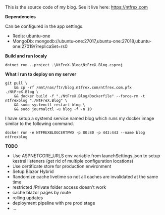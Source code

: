 This is the source code of my blog. See it live here: https://ntfrex.com

**Dependencies**

Can be configured in the app settings.

 - Redis: ubuntu-one
 - MongoDb: mongodb://ubuntu-one:27017,ubuntu-one:27018,ubuntu-one:27019/?replicaSet=rs0

**Build and run localy**

```
dotnet run --project .\NtFreX.Blog\NtFreX.Blog.csproj
```

**What I run to deploy on my server**

```
git pull \
	&& cp -rf /mnt/nas/ftr/blog.ntfrex.com/ntfrex.com.pfx ./NtFreX.Blog \
	&& docker build -f "./NtFreX.Blog/Dockerfile" --force-rm -t ntfrexblog "./NtFreX.Blog" \
	&& sudo systemctl restart blog \
	&& sudo journalctl -u blog -f -n 10
```

I have setup a systemd service named blog which runs my docker image similar to the following command.
```
docker run -e NTFREXBLOGCERTPWD -p 80:80 -p 443:443 --name blog ntfrexblog
```


**TODO**

 - Use ASPNETCORE_URLS env variable from launchSettings.json to setup kestrel listeners (get rid of multiple configuration locations)
 - Use certificate store for production environment
 - Setup Blazor Hybrid
 - Randomize cache livetime so not all caches are invalidated at the same time
 - restricted /Private folder access doesn't work
 - cache blazor pages by route
 - rolling updates
 - deployment pipeline with pre prod stage
 - ...